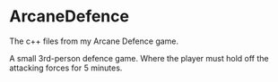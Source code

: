 # ArcaneDefence
The c++ files from my Arcane Defence game.

A small 3rd-person defence game. Where the player must hold off the attacking forces for 5 minutes.
